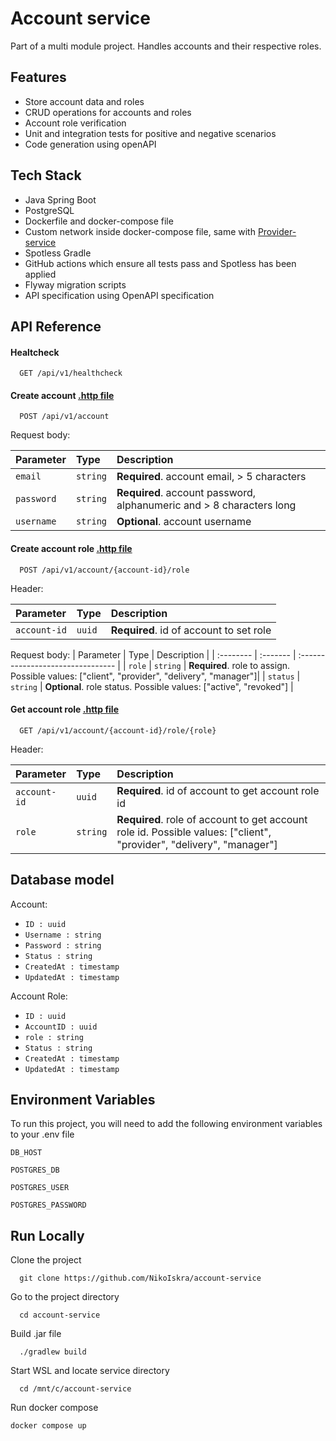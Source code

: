 
# Account service

Part of a multi module project. Handles accounts and their respective roles.

## Features

- Store account data and roles
- CRUD operations for accounts and roles
- Account role verification
- Unit and integration tests for positive and negative scenarios
- Code generation using openAPI
## Tech Stack

- Java Spring Boot
- PostgreSQL
- Dockerfile and docker-compose file
- Custom network inside docker-compose file, same with [Provider-service](https://github.com/NikoIskra/provider-service)
- Spotless Gradle
- GitHub actions which ensure all tests pass and Spotless has been applied
- Flyway migration scripts
- API specification using OpenAPI specification

## API Reference

#### Healtcheck

```http
  GET /api/v1/healthcheck
```

#### Create account [.http file](https://github.com/NikoIskra/account-service/blob/main/requests/create_account.http)

```http
  POST /api/v1/account
```

Request body:

| Parameter | Type     | Description                       |
| :-------- | :------- | :-------------------------------- |
| `email`      | `string` | **Required**. account email, > 5 characters |
| `password`      | `string` | **Required**. account password, alphanumeric and > 8 characters long |
| `username`      | `string` | **Optional**. account username |


#### Create account role [.http file](https://github.com/NikoIskra/account-service/blob/main/requests/create_account_role.http)

```http
  POST /api/v1/account/{account-id}/role
```

Header: 

| Parameter | Type     | Description                       |
| :-------- | :------- | :-------------------------------- |
| `account-id`      | `uuid` | **Required**. id of account to set role |

Request body:
| Parameter | Type     | Description                       |
| :-------- | :------- | :-------------------------------- |
| `role`      | `string` | **Required**. role to assign. Possible values: ["client", "provider", "delivery", "manager"]|
| `status`      | `string` | **Optional**. role status. Possible values: ["active", "revoked"] |

#### Get account role [.http file](https://github.com/NikoIskra/account-service/blob/main/requests/get_account_role.http)

```http
  GET /api/v1/account/{account-id}/role/{role}
```

Header: 

| Parameter | Type     | Description                       |
| :-------- | :------- | :-------------------------------- |
| `account-id`      | `uuid` | **Required**. id of account to get account role id |
| `role`      | `string` | **Required**. role of account to get account role id. Possible values: ["client", "provider", "delivery", "manager"] |

## Database model
Account:

- `ID : uuid`
- `Username : string`
- `Password : string`
- `Status : string`
- `CreatedAt : timestamp`
- `UpdatedAt : timestamp`

Account Role:

- `ID : uuid`
- `AccountID : uuid`
- `role : string`
- `Status : string`
- `CreatedAt : timestamp`
- `UpdatedAt : timestamp`

## Environment Variables

To run this project, you will need to add the following environment variables to your .env file

`DB_HOST`

`POSTGRES_DB`

`POSTGRES_USER`

`POSTGRES_PASSWORD`


## Run Locally

Clone the project

```
  git clone https://github.com/NikoIskra/account-service
```

Go to the project directory

```
  cd account-service
```

Build .jar file

```
  ./gradlew build
```

Start WSL and locate service directory

```
  cd /mnt/c/account-service
```

Run docker compose

```
docker compose up
```

